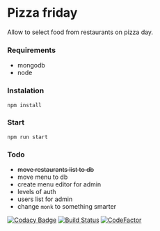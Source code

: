 # Pizza friday

Allow to select food from restaurants on pizza day.

### Requirements
- mongodb
- node

### Instalation
```npm install```

### Start
```npm run start```

### Todo
- ~~move restaurants list to db~~
- move menu to db
- create menu editor for admin
- levels of auth
- users list for admin
- change ```monk``` to something smarter


[![Codacy Badge](https://api.codacy.com/project/badge/Grade/a84edd7cd6b748c3a257f5041aa9133d)](https://www.codacy.com/app/bonanzakrak/pizzafriday?utm_source=github.com&utm_medium=referral&utm_content=bonanzakrak/pizzafriday&utm_campaign=badger)
[![Build Status](https://travis-ci.org/bonanzakrak/pizzafriday.svg?branch=master)](https://travis-ci.org/bonanzakrak/pizzafriday)
[![CodeFactor](https://www.codefactor.io/repository/github/bonanzakrak/pizzafriday/badge/master)](https://www.codefactor.io/repository/github/bonanzakrak/pizzafriday/overview/master)